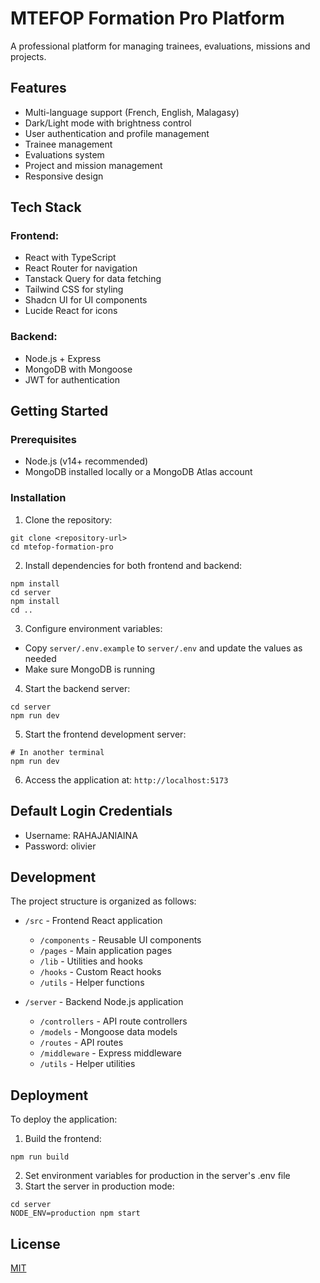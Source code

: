 
# MTEFOP Formation Pro Platform

A professional platform for managing trainees, evaluations, missions and projects.

## Features

- Multi-language support (French, English, Malagasy)
- Dark/Light mode with brightness control
- User authentication and profile management
- Trainee management
- Evaluations system
- Project and mission management
- Responsive design

## Tech Stack

### Frontend:
- React with TypeScript
- React Router for navigation
- Tanstack Query for data fetching
- Tailwind CSS for styling
- Shadcn UI for UI components
- Lucide React for icons

### Backend:
- Node.js + Express
- MongoDB with Mongoose
- JWT for authentication

## Getting Started

### Prerequisites

- Node.js (v14+ recommended)
- MongoDB installed locally or a MongoDB Atlas account

### Installation

1. Clone the repository:
```
git clone <repository-url>
cd mtefop-formation-pro
```

2. Install dependencies for both frontend and backend:
```
npm install
cd server
npm install
cd ..
```

3. Configure environment variables:
- Copy `server/.env.example` to `server/.env` and update the values as needed
- Make sure MongoDB is running

4. Start the backend server:
```
cd server
npm run dev
```

5. Start the frontend development server:
```
# In another terminal
npm run dev
```

6. Access the application at: `http://localhost:5173`

## Default Login Credentials

- Username: RAHAJANIAINA
- Password: olivier

## Development

The project structure is organized as follows:

- `/src` - Frontend React application
  - `/components` - Reusable UI components
  - `/pages` - Main application pages
  - `/lib` - Utilities and hooks
  - `/hooks` - Custom React hooks
  - `/utils` - Helper functions

- `/server` - Backend Node.js application
  - `/controllers` - API route controllers
  - `/models` - Mongoose data models
  - `/routes` - API routes
  - `/middleware` - Express middleware
  - `/utils` - Helper utilities

## Deployment

To deploy the application:

1. Build the frontend:
```
npm run build
```

2. Set environment variables for production in the server's .env file
3. Start the server in production mode:
```
cd server
NODE_ENV=production npm start
```

## License

[MIT](LICENSE)
